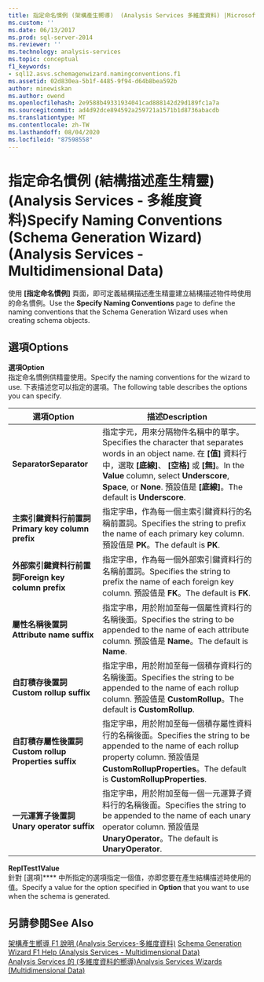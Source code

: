 ```yaml
---
title: 指定命名慣例 (架構產生嚮導)  (Analysis Services 多維度資料) |Microsoft Docs
ms.custom: ''
ms.date: 06/13/2017
ms.prod: sql-server-2014
ms.reviewer: ''
ms.technology: analysis-services
ms.topic: conceptual
f1_keywords:
- sql12.asvs.schemagenwizard.namingconventions.f1
ms.assetid: 02d830ea-5b1f-4485-9f94-d64b8bea592b
author: minewiskan
ms.author: owend
ms.openlocfilehash: 2e9588b49331934041cad888142d29d189fc1a7a
ms.sourcegitcommit: ad4d92dce894592a259721a1571b1d8736abacdb
ms.translationtype: MT
ms.contentlocale: zh-TW
ms.lasthandoff: 08/04/2020
ms.locfileid: "87598558"
---
```

# <a name="specify-naming-conventions-schema-generation-wizard-analysis-services---multidimensional-data"></a><span data-ttu-id="f2a26-102">指定命名慣例 (結構描述產生精靈) (Analysis Services - 多維度資料)</span><span class="sxs-lookup"><span data-stu-id="f2a26-102">Specify Naming Conventions (Schema Generation Wizard) (Analysis Services - Multidimensional Data)</span></span>
  <span data-ttu-id="f2a26-103">使用 **[指定命名慣例]** 頁面，即可定義結構描述產生精靈建立結構描述物件時使用的命名慣例。</span><span class="sxs-lookup"><span data-stu-id="f2a26-103">Use the **Specify Naming Conventions** page to define the naming conventions that the Schema Generation Wizard uses when creating schema objects.</span></span>  
  
## <a name="options"></a><span data-ttu-id="f2a26-104">選項</span><span class="sxs-lookup"><span data-stu-id="f2a26-104">Options</span></span>  
 <span data-ttu-id="f2a26-105">**選項**</span><span class="sxs-lookup"><span data-stu-id="f2a26-105">**Option**</span></span>  
 <span data-ttu-id="f2a26-106">指定命名慣例供精靈使用。</span><span class="sxs-lookup"><span data-stu-id="f2a26-106">Specify the naming conventions for the wizard to use.</span></span> <span data-ttu-id="f2a26-107">下表描述您可以指定的選項。</span><span class="sxs-lookup"><span data-stu-id="f2a26-107">The following table describes the options you can specify.</span></span>  
  
|<span data-ttu-id="f2a26-108">選項</span><span class="sxs-lookup"><span data-stu-id="f2a26-108">Option</span></span>|<span data-ttu-id="f2a26-109">描述</span><span class="sxs-lookup"><span data-stu-id="f2a26-109">Description</span></span>|  
|------------|-----------------|  
|<span data-ttu-id="f2a26-110">**Separator**</span><span class="sxs-lookup"><span data-stu-id="f2a26-110">**Separator**</span></span>|<span data-ttu-id="f2a26-111">指定字元，用來分隔物件名稱中的單字。</span><span class="sxs-lookup"><span data-stu-id="f2a26-111">Specifies the character that separates words in an object name.</span></span> <span data-ttu-id="f2a26-112">在 **[值]** 資料行中，選取 **[底線]**、 **[空格]** 或 **[無]**。</span><span class="sxs-lookup"><span data-stu-id="f2a26-112">In the **Value** column, select **Underscore**, **Space**, or **None**.</span></span> <span data-ttu-id="f2a26-113">預設值是 **[底線]**。</span><span class="sxs-lookup"><span data-stu-id="f2a26-113">The default is **Underscore**.</span></span>|  
|<span data-ttu-id="f2a26-114">**主索引鍵資料行前置詞**</span><span class="sxs-lookup"><span data-stu-id="f2a26-114">**Primary key column prefix**</span></span>|<span data-ttu-id="f2a26-115">指定字串，作為每一個主索引鍵資料行的名稱前置詞。</span><span class="sxs-lookup"><span data-stu-id="f2a26-115">Specifies the string to prefix the name of each primary key column.</span></span> <span data-ttu-id="f2a26-116">預設值是 **PK**。</span><span class="sxs-lookup"><span data-stu-id="f2a26-116">The default is **PK**.</span></span>|  
|<span data-ttu-id="f2a26-117">**外部索引鍵資料行前置詞**</span><span class="sxs-lookup"><span data-stu-id="f2a26-117">**Foreign key column prefix**</span></span>|<span data-ttu-id="f2a26-118">指定字串，作為每一個外部索引鍵資料行的名稱前置詞。</span><span class="sxs-lookup"><span data-stu-id="f2a26-118">Specifies the string to prefix the name of each foreign key column.</span></span> <span data-ttu-id="f2a26-119">預設值是 **FK**。</span><span class="sxs-lookup"><span data-stu-id="f2a26-119">The default is **FK**.</span></span>|  
|<span data-ttu-id="f2a26-120">**屬性名稱後置詞**</span><span class="sxs-lookup"><span data-stu-id="f2a26-120">**Attribute name suffix**</span></span>|<span data-ttu-id="f2a26-121">指定字串，用於附加至每一個屬性資料行的名稱後面。</span><span class="sxs-lookup"><span data-stu-id="f2a26-121">Specifies the string to be appended to the name of each attribute column.</span></span> <span data-ttu-id="f2a26-122">預設值是 **Name**。</span><span class="sxs-lookup"><span data-stu-id="f2a26-122">The default is **Name**.</span></span>|  
|<span data-ttu-id="f2a26-123">**自訂積存後置詞**</span><span class="sxs-lookup"><span data-stu-id="f2a26-123">**Custom rollup suffix**</span></span>|<span data-ttu-id="f2a26-124">指定字串，用於附加至每一個積存資料行的名稱後面。</span><span class="sxs-lookup"><span data-stu-id="f2a26-124">Specifies the string to be appended to the name of each rollup column.</span></span> <span data-ttu-id="f2a26-125">預設值是 **CustomRollup**。</span><span class="sxs-lookup"><span data-stu-id="f2a26-125">The default is **CustomRollup**.</span></span>|  
|<span data-ttu-id="f2a26-126">**自訂積存屬性後置詞**</span><span class="sxs-lookup"><span data-stu-id="f2a26-126">**Custom rollup Properties suffix**</span></span>|<span data-ttu-id="f2a26-127">指定字串，用於附加至每一個積存屬性資料行的名稱後面。</span><span class="sxs-lookup"><span data-stu-id="f2a26-127">Specifies the string to be appended to the name of each rollup property column.</span></span> <span data-ttu-id="f2a26-128">預設值是 **CustomRollupProperties**。</span><span class="sxs-lookup"><span data-stu-id="f2a26-128">The default is **CustomRollupProperties**.</span></span>|  
|<span data-ttu-id="f2a26-129">**一元運算子後置詞**</span><span class="sxs-lookup"><span data-stu-id="f2a26-129">**Unary operator suffix**</span></span>|<span data-ttu-id="f2a26-130">指定字串，用於附加至每一個一元運算子資料行的名稱後面。</span><span class="sxs-lookup"><span data-stu-id="f2a26-130">Specifies the string to be appended to the name of each unary operator column.</span></span> <span data-ttu-id="f2a26-131">預設值是 **UnaryOperator**。</span><span class="sxs-lookup"><span data-stu-id="f2a26-131">The default is **UnaryOperator**.</span></span>|  
  
 <span data-ttu-id="f2a26-132">**ReplTest1**</span><span class="sxs-lookup"><span data-stu-id="f2a26-132">**Value**</span></span>  
 <span data-ttu-id="f2a26-133">針對 [選項]\*\*\*\* 中所指定的選項指定一個值，亦即您要在產生結構描述時使用的值。</span><span class="sxs-lookup"><span data-stu-id="f2a26-133">Specify a value for the option specified in **Option** that you want to use when the schema is generated.</span></span>  
  
## <a name="see-also"></a><span data-ttu-id="f2a26-134">另請參閱</span><span class="sxs-lookup"><span data-stu-id="f2a26-134">See Also</span></span>  
 <span data-ttu-id="f2a26-135">[架構產生嚮導 F1 說明 &#40;Analysis Services-多維度資料&#41;](schema-generation-wizard-f1-help-analysis-services-multidimensional-data.md) </span><span class="sxs-lookup"><span data-stu-id="f2a26-135">[Schema Generation Wizard F1 Help &#40;Analysis Services - Multidimensional Data&#41;](schema-generation-wizard-f1-help-analysis-services-multidimensional-data.md) </span></span>  
 [<span data-ttu-id="f2a26-136">Analysis Services 的 &#40;多維度資料的嚮導&#41;</span><span class="sxs-lookup"><span data-stu-id="f2a26-136">Analysis Services Wizards &#40;Multidimensional Data&#41;</span></span>](analysis-services-wizards-multidimensional-data.md)  
  
  

